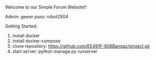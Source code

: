 Welcome to our Simple Forum Website!!

Admin: geean
pass: robot2504

Getting Started:
1. install docker
2. install docker-compose
3. clone repository: https://github.com/EE491F-808Bangaz/project.git
4. start server: python manage.py runserver
